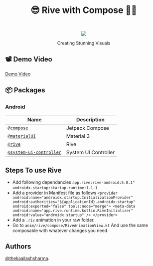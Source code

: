 
<h1 align="center">  😎 Rive with Compose 🫶🏻 </h1> <br>
<p align="center"> 
  <a href="https://firebasestorage.googleapis.com/v0/b/samruddhi-d0846.appspot.com/o/rive.gif?alt=media&token=1eafa04a-dcab-49e2-828f-f462b3caa52a">
    <img src="https://firebasestorage.googleapis.com/v0/b/samruddhi-d0846.appspot.com/o/rive.gif?alt=media&token=1eafa04a-dcab-49e2-828f-f462b3caa52a" border="0">
  </a
</p>

<p align="center">
 Creating Stunning Visuals
</p>

## 📽️ Demo Video
[Demo Video](https://www.linkedin.com/feed/update/urn:li:activity:7081408152709062656/)

## 📦 Packages

### Android 
| Name | Description |
| --- | --- |
| [`@compose`](https://developer.android.com/jetpack/compose) | Jetpack Compose |
| [`@materialUI`](https://m3.material.io/) | Material 3 |
| [`@rive`](https://rive.app/) | Rive |
| [`@system-ui-controller`](https://google.github.io/accompanist/systemuicontroller/) | System UI Controller |


## Steps To use Rive
- Add following dependancies
  `app.rive:rive-android:5.0.1"`
  `androidx.startup:startup-runtime:1.1.1`
-  Add a provider in Manifest file as follows
  ` <provider
            android:name="androidx.startup.InitializationProvider"
            android:authorities="${applicationId}.androidx-startup"
            android:exported="false"
            tools:node="merge">
            <meta-data android:name="app.rive.runtime.kotlin.RiveInitializer"
                android:value="androidx.startup" />
        </provider>
   `
-  Add a `.riv` animation in your raw folder.
-  Go to `anim/rive/compose/RiveAnimationView.kt` And use the same composable with whatever changes you need.


## Authors

[@thekaailashsharma](https://linkedin.com/in/thekaailashsharma).
